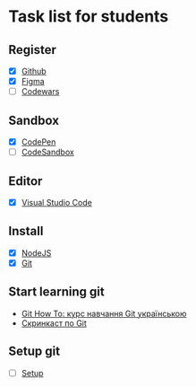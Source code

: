 # Task list for students

## Register

- [x] [Github](https://github.com/)
- [x] [Figma](https://www.figma.com)
- [ ] [Codewars](https://www.codewars.com/)

## Sandbox

- [x] [CodePen](https://codepen.io/)
- [ ] [CodeSandbox](https://codesandbox.io/)

## Editor

- [x] [Visual Studio Code](https://code.visualstudio.com/)

## Install

- [x] [NodeJS](https://nodejs.org/uk/)
- [x] [Git](https://git-scm.com/downloads)

## Start learning git

- [Git How To: курс навчання Git українською](https://githowto.com/uk)
- [Скринкаст по Git](http://learn.javascript.ru/screencast/git)

## Setup git

- [ ] [Setup](https://githowto.com/uk/setup)

